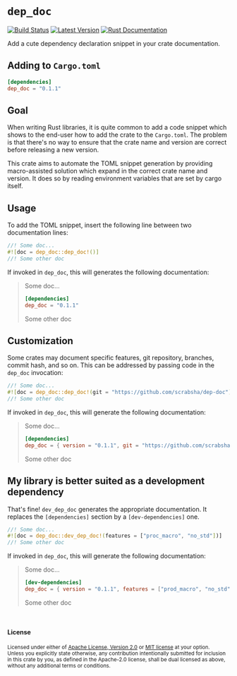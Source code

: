 # `dep_doc`

[![Build Status][actions-badge]][actions-url]
[![Latest Version][version-badge]][version-url]
[![Rust Documentation][docs-badge]][docs-url]

[actions-badge]: https://github.com/scrabsha/dep-doc/actions/workflows/ci.yml/badge.svg
[actions-url]: https://github.com/scrabsha/dep-doc/actions/workflows/ci.yml?query=branch%3Amain
[version-badge]: https://img.shields.io/crates/v/dep_doc.svg
[version-url]: https://crates.io/crates/dep_doc
[docs-badge]: https://img.shields.io/badge/docs-latest-blue.svg
[docs-url]: https://docs.rs/dep_doc


Add a cute dependency declaration snippet in your crate documentation.

## Adding to `Cargo.toml`

```TOML
[dependencies]
dep_doc = "0.1.1"
```

## Goal

When writing Rust libraries, it is quite common to add a code snippet
which shows to the end-user how to add the crate to the `Cargo.toml`. The
problem is that there's no way to ensure that the crate name and version
are correct before releasing a new version.

This crate aims to automate the TOML snippet generation by providing
macro-assisted solution which expand in the correct crate name and version.
It does so by reading environment variables that are set by cargo itself.

## Usage

To add the TOML snippet, insert the following line between two documentation
lines:

```rust
//! Some doc...
#![doc = dep_doc::dep_doc!()]
//! Some other doc
```

If invoked in `dep_doc`, this will generates the following documentation:

> Some doc...
> ```TOML
> [dependencies]
> dep_doc = "0.1.1"
> ```
> Some other doc

## Customization

Some crates may document specific features, git repository, branches,
commit hash, and so on. This can be addressed by passing code in the
`dep_doc` invocation:

```rust
//! Some doc...
#![doc = dep_doc::dep_doc!(git = "https://github.com/scrabsha/dep-doc")]
//! Some other doc
```

If invoked in `dep_doc`, this will generate the following documentation:

> Some doc...
> ```TOML
> [dependencies]
> dep_doc = { version = "0.1.1", git = "https://github.com/scrabsha/dep-doc" }
> ```
> Some other doc

## My library is better suited as a development dependency

That's fine! `dev_dep_doc` generates the appropriate documentation. It
replaces the `[dependencies]` section by a `[dev-dependencies]` one.

```rust
//! Some doc...
#![doc = dep_doc::dev_dep_doc!(features = ["proc_macro", "no_std"])]
//! Some other doc
```

If invoked in `dep_doc`, this will generate the following documentation:

> Some doc...
> ```TOML
> [dev-dependencies]
> dep_doc = { version = "0.1.1", features = ["prod_macro", "no_std"] }
> ```
> Some other doc


<br>

#### License

<sup>
Licensed under either of <a href="LICENSE-APACHE">Apache License, Version
2.0</a> or <a href="LICENSE-MIT">MIT license</a> at your option.
</sup>

<br>

<sub>
Unless you explicitly state otherwise, any contribution intentionally submitted
for inclusion in this crate by you, as defined in the Apache-2.0 license, shall
be dual licensed as above, without any additional terms or conditions.
</sub>
